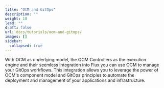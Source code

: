 ```yaml
---
title: "OCM and GitOps"
description: ""
weight: 10
lead: ""
draft: false
url: docs/tutorials/ocm-and-gitops/
images: []
sidebar:
  collapsed: true
---
```


With OCM as underlying model, the OCM Controllers as the execution engine and their seemless integration into Flux you can use OCM to manage your GitOps workflows. This integration allows you to leverage the power of OCM's component model and GitOps principles to automate the deployment and management of your applications and infrastructure.
